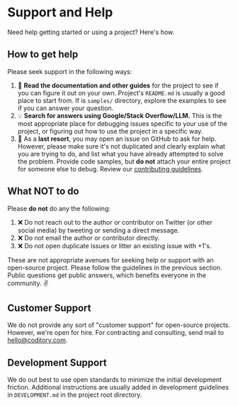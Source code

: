 # Support and Help

Need help getting started or using a project? Here's how.

## How to get help

Please seek support in the following ways:

1. :book: **Read the documentation and other guides** for the project to see if you can figure it out on your own.
Project's `README.md` is usually a good place to start from.
If is `samples/` directory, explore the examples to see if you can answer your question.
1. :bulb: **Search for answers using Google/Stack Overflow/LLM.**
This is the most appropriate place for debugging issues specific to your use of the project, or figuring out how to use the project in a specific way.
1. :memo: As a **last resort**, you may open an issue on GitHub to ask for help.
However, please make sure it's not duplicated and clearly explain what you are trying to do, and list what you have already attempted to solve the problem.
Provide code samples, but **do not** attach your entire project for someone else to debug.
Review our [contributing guidelines](/CONTRIBUTING.md).

## What NOT to do

Please **do not** do any the following:

1. :x: Do not reach out to the author or contributor on Twitter (or other social media) by tweeting or sending a direct message.
1. :x: Do not email the author or contributor directly.
1. :x: Do not open duplicate issues or litter an existing issue with +1's.

These are not appropriate avenues for seeking help or support with an open-source project.
Please follow the guidelines in the previous section.
Public questions get public answers, which benefits everyone in the community. ✌️

## Customer Support

We do not provide any sort of "customer support" for open-source projects.
However, we're open for hire. For contracting and consulting, send mail to [hello@coditory.com](mailto:hello@coditory.com).

## Development Support

We do out best to use open standards to minimize the initial development friction.
Additional instructions are usually added in development guidelines in `DEVELOPMENT.md` in the project root directory.

